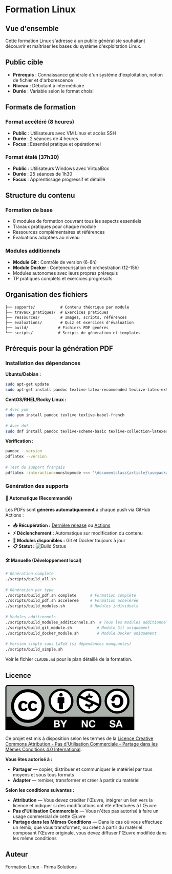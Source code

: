 # Formation Linux

## Vue d'ensemble

Cette formation Linux s'adresse à un public généraliste souhaitant découvrir et maîtriser les bases du système d'exploitation Linux.

## Public cible

- **Prérequis** : Connaissance générale d'un système d'exploitation, notion de fichier et d'arborescence
- **Niveau** : Débutant à intermédiaire
- **Durée** : Variable selon le format choisi

## Formats de formation

### Format accéléré (8 heures)
- **Public** : Utilisateurs avec VM Linux et accès SSH
- **Durée** : 2 séances de 4 heures
- **Focus** : Essentiel pratique et opérationnel

### Format étalé (37h30)
- **Public** : Utilisateurs Windows avec VirtualBox
- **Durée** : 25 séances de 1h30
- **Focus** : Apprentissage progressif et détaillé

## Structure du contenu

### Formation de base
- 8 modules de formation couvrant tous les aspects essentiels
- Travaux pratiques pour chaque module
- Ressources complémentaires et références
- Évaluations adaptées au niveau

### Modules additionnels
- **Module Git** : Contrôle de version (6-8h)
- **Module Docker** : Conteneurisation et orchestration (12-15h)
- Modules autonomes avec leurs propres prérequis
- TP pratiques complets et exercices progressifs

## Organisation des fichiers

```
├── supports/           # Contenu théorique par module
├── travaux_pratiques/  # Exercices pratiques
├── ressources/         # Images, scripts, références
├── evaluations/        # Quiz et exercices d'évaluation  
├── build/             # Fichiers PDF générés
└── scripts/           # Scripts de génération et templates
```

## Prérequis pour la génération PDF

### Installation des dépendances

**Ubuntu/Debian :**
```bash
sudo apt-get update
sudo apt-get install pandoc texlive-latex-recommended texlive-latex-extra texlive-fonts-recommended texlive-lang-french
```

**CentOS/RHEL/Rocky Linux :**
```bash
# Avec yum
sudo yum install pandoc texlive texlive-babel-french

# Avec dnf
sudo dnf install pandoc texlive-scheme-basic texlive-collection-latexextra texlive-babel-french
```

**Vérification :**
```bash
pandoc --version
pdflatex --version

# Test du support français
pdflatex -interaction=nonstopmode <<< '\documentclass{article}\usepackage[french]{babel}\begin{document}Test\end{document}' && echo "Support français OK"
```

### Génération des supports

#### 🤖 Automatique (Recommandé)

Les PDFs sont **générés automatiquement** à chaque push via GitHub Actions :

- **📥 Récupération :** [Dernière release](../../releases/latest) ou [Actions](../../actions)
- **⚡ Déclenchement :** Automatique sur modification du contenu
- **🎯 Modules disponibles :** Git et Docker toujours à jour
- **📋 Statut :** ![Build Status](../../actions/workflows/build-pdfs.yml/badge.svg)

#### 🛠️ Manuelle (Développement local)

```bash
# Génération complète
./scripts/build_all.sh

# Génération par type
./scripts/build_pdf.sh complete      # Formation complète
./scripts/build_pdf.sh acceleree     # Formation accélérée  
./scripts/build_modules.sh           # Modules individuels

# Modules additionnels
./scripts/build_modules_additionnels.sh  # Tous les modules additionnels
./scripts/build_git_module.sh           # Module Git uniquement  
./scripts/build_docker_module.sh        # Module Docker uniquement

# Version simple sans LaTeX (si dépendances manquantes)
./scripts/build_simple.sh
```

Voir le fichier `CLAUDE.md` pour le plan détaillé de la formation.

## Licence

![Licence Creative Commons](ressources/images/licenses/cc-by-nc-sa.png)

Ce projet est mis à disposition selon les termes de la [Licence Creative Commons Attribution - Pas d'Utilisation Commerciale - Partage dans les Mêmes Conditions 4.0 International](http://creativecommons.org/licenses/by-nc-sa/4.0/).

**Vous êtes autorisé à :**
- **Partager** — copier, distribuer et communiquer le matériel par tous moyens et sous tous formats
- **Adapter** — remixer, transformer et créer à partir du matériel

**Selon les conditions suivantes :**
- **Attribution** — Vous devez créditer l'Œuvre, intégrer un lien vers la licence et indiquer si des modifications ont été effectuées à l'Œuvre
- **Pas d'Utilisation Commerciale** — Vous n'êtes pas autorisé à faire un usage commercial de cette Œuvre
- **Partage dans les Mêmes Conditions** — Dans le cas où vous effectuez un remix, que vous transformez, ou créez à partir du matériel composant l'Œuvre originale, vous devez diffuser l'Œuvre modifiée dans les même conditions

## Auteur

Formation Linux - Prima Solutions